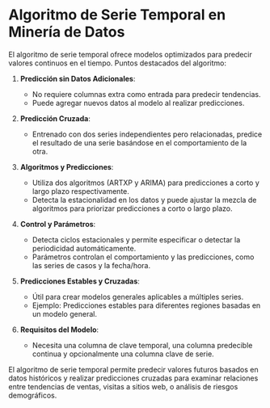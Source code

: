 # Algoritmo de Serie Temporal en Minería de Datos

El algoritmo de serie temporal ofrece modelos optimizados para predecir valores continuos en el tiempo. Puntos destacados del algoritmo:

1. **Predicción sin Datos Adicionales**:
   - No requiere columnas extra como entrada para predecir tendencias.
   - Puede agregar nuevos datos al modelo al realizar predicciones.

2. **Predicción Cruzada**:
   - Entrenado con dos series independientes pero relacionadas, predice el resultado de una serie basándose en el comportamiento de la otra.

3. **Algoritmos y Predicciones**:
   - Utiliza dos algoritmos (ARTXP y ARIMA) para predicciones a corto y largo plazo respectivamente.
   - Detecta la estacionalidad en los datos y puede ajustar la mezcla de algoritmos para priorizar predicciones a corto o largo plazo.

4. **Control y Parámetros**:
   - Detecta ciclos estacionales y permite especificar o detectar la periodicidad automáticamente.
   - Parámetros controlan el comportamiento y las predicciones, como las series de casos y la fecha/hora.

5. **Predicciones Estables y Cruzadas**:
   - Útil para crear modelos generales aplicables a múltiples series.
   - Ejemplo: Predicciones estables para diferentes regiones basadas en un modelo general.

6. **Requisitos del Modelo**:
   - Necesita una columna de clave temporal, una columna predecible continua y opcionalmente una columna clave de serie.

El algoritmo de serie temporal permite predecir valores futuros basados en datos históricos y realizar predicciones cruzadas para examinar relaciones entre tendencias de ventas, visitas a sitios web, o análisis de riesgos demográficos.
